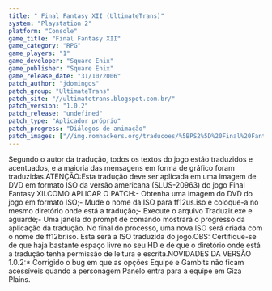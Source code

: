 ```yaml
---
title: " Final Fantasy XII (UltimateTrans)"
system: "Playstation 2"
platform: "Console"
game_title: "Final Fantasy XII"
game_category: "RPG"
game_players: "1"
game_developer: "Square Enix"
game_publisher: "Square Enix"
game_release_date: "31/10/2006"
patch_author: "jdomingos"
patch_group: "UltimateTrans"
patch_site: "//ultimatetrans.blogspot.com.br/"
patch_version: "1.0.2"
patch_release: "undefined"
patch_type: "Aplicador próprio"
patch_progress: "Diálogos de animação"
patch_images: ["//img.romhackers.org/traducoes/%5BPS2%5D%20Final%20Fantasy%20XII%20-%20UltimateTrans%20-%201.jpg","//img.romhackers.org/traducoes/%5BPS2%5D%20Final%20Fantasy%20XII%20-%20UltimateTrans%20-%202.jpg","//img.romhackers.org/traducoes/%5BPS2%5D%20Final%20Fantasy%20XII%20-%20UltimateTrans%20-%203.jpg"]
---
```

Segundo o autor da tradução, todos os textos do jogo estão traduzidos e acentuados, e a maioria das mensagens em forma de gráfico foram traduzidas.ATENÇÃO:Esta tradução deve ser aplicada em uma imagem de DVD em formato ISO da versão americana (SLUS-20963) do jogo Final Fantasy XII.COMO APLICAR O PATCH:- Obtenha uma imagem do DVD do jogo em formato ISO;- Mude o nome da ISO para ff12us.iso e coloque-a no mesmo diretório onde está a tradução;- Execute o arquivo Traduzir.exe e aguarde;- Uma janela do prompt de comando mostrará o progresso da aplicação da tradução. No final do processo, uma nova ISO será criada com o nome de ff12br.iso. Esta será a ISO traduzida do jogo.OBS: Certifique-se de que haja bastante espaço livre no seu HD e de que o diretório onde está a tradução tenha permissão de leitura e escrita.NOVIDADES DA VERSÃO 1.0.2:* Corrigido o bug em que as opções Equipe e Gambits não ficam acessíveis quando a personagem Panelo entra para a equipe em Giza Plains.